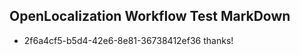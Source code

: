 ## OpenLocalization Workflow Test MarkDown
* 2f6a4cf5-b5d4-42e6-8e81-36738412ef36 
thanks!<!--HONumber=Mar16_HO4-->

